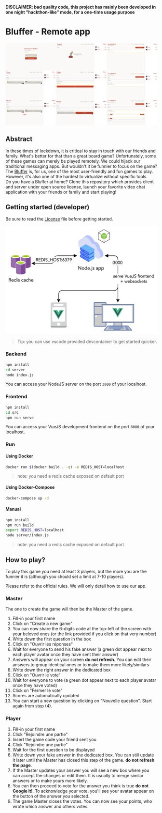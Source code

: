 **DISCLAIMER: bad quality code, this project has mainly been developed in one night "hackthon-like" mode, for a one-time usage purpose**

# Bluffer - Remote app

![Screenshots](./design/bluffer-demo.png)

## Abstract
In these times of lockdown, it is critical to stay in touch with our friends and family. What's better for that than a great board game? Unfortunately, some of these games can merely be played remotely. We could hijack our traditional messaging apps. But wouldn't it be funnier to focus on the game?     
The [Bluffer](https://www.trictrac.net/jeu-de-societe/bluffer) is, for us, one of the most user-friendly and fun games to play. However, it's also one of the hardest to virtualize without specific tools.    
Do you have a Bluffer at home? Clone this repository which provides client and server under open source license, launch your favorite video chat application with your friends or family and start playing!

## Getting started (developer)
Be sure to read the [License](./LICENSE) file before getting started.

![App architecture](./design/bluffer-architecture.png)

> Tip: you can use vscode provided devcontainer to get started quicker.

### Backend

```sh
npm install
cd server
node index.js
```

You can access your NodeJS server on the port `3000` of your localhost.

### Frontend

```sh
npm install
cd src
npm run serve
```

You can access your VueJS development frontend on the port `8080` of your localhost.

### Run
#### Using Docker
```sh
docker run $(docker build . -q) -e REDIS_HOST=localhost
```
> note: you need a redis cache exposed on default port

#### Using Docker-Compose
```sh
docker-compose up -d
```

#### Manual
```sh
npm install
npm run build
export REDIS_HOST=localhost
node server/index.js
```
> note: you need a redis cache exposed on default port

## How to play?

To play this game you need at least 3 players, but the more you are the funnier it is (although you should set a limit at 7-10 players).

Please refer to the official rules. We will only detail how to use our app.

### Master
The one to create the game will then be the Master of the game.

1. Fill-in your first name
2. Click on "Create a new game"
3. You can now share the 6-digits code at the top-left of the screen with your beloved ones (or the link provided if you click on that very number)
4. Write down the first question in the box
5. Click on "Ouvrir les réponses"
6. Wait for everyone to send his fake answer (a green dot appear next to each player avatar once they have sent their answer)
7. Answers will appear on your screen **do not refresh**. You can edit their answers to group identical ones or to make them more likely/similars
8. Write down the right answer in the dedicated box
9. Click on "Ouvrir le vote"
10. Wait for everyone to vote (a green dot appear next to each player avatar once they have voted)
11. Click on "Fermer le vote"
12. Scores are automatically updated
13. You can start a new question by clicking on "Nouvelle question". Start again from step (4).

### Player
1. Fill-in your first name
2. Click "Rejoindre une partie"
3. Insert the game code your friend sent you
4. Click "Rejoindre une partie"
5. Wait for the first question to be displayed
6. Write down your fake answer in the dedicated box. You can still update it later until the Master has closed this step of the game. **do not refresh the page**.
7. If the Master updates your answer you will see a new box where you can accept the changes or edit them. It is usually to merge similar answers or to make yours more likely.
8. You can then proceed to vote for the answer you think is true **do not Google it!**. To acknowledge your vote, you'll see your avatar appear on the button of the answer you selected.
9. The game Master closes the votes. You can now see your points, who wrote which answer and others votes.

